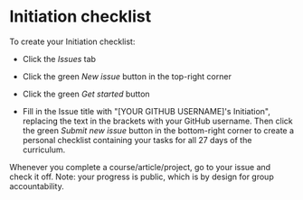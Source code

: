 # Initiation checklist

To create your Initiation checklist:

- Click the *Issues* tab

- Click the green *New issue* button in the top-right corner

- Click the green *Get started* button

- Fill in the Issue title with "[YOUR GITHUB USERNAME]'s Initiation", replacing the text in the brackets with your GitHub username. Then click the green *Submit new issue* button in the bottom-right corner to create a personal checklist containing your tasks for all 27 days of the curriculum.

Whenever you complete a course/article/project, go to your issue and check it off. Note: your progress is public, which is by design for group accountability.
